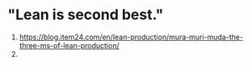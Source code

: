 # "Lean is second best."

1. https://blog.item24.com/en/lean-production/mura-muri-muda-the-three-ms-of-lean-production/
2. 
